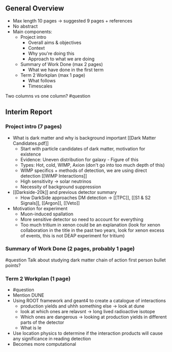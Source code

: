 ## General Overview
- Max length 10 pages → suggested 9 pages + references
- No abstract
- Main components:
	- Project intro
		- Overall aims & objectives
		- Context
		- Why you're doing this
		- Approach to what we are doing
	- Summary of Work Done (max 2 pages)
		- What we have done in the first term
	- Term 2 Workplan (max 1 page)
		- What follows
		- Timescales

Two columns vs one column? #question 
## Interim Report
### Project intro (7 pages)
- What is dark matter and why is background important [[Dark Matter Candidates.pdf]]
	- Start with particle candidates of dark matter, motivation for existence
	- Evidence: Uneven distribution for galaxy 
			- Figure of this
	- Types: Hot, cold, WIMP, Axion (don't go into too much depth of this)
	- WIMP specifics + methods of detection, we are using direct detection [[WIMP Interactions]]
	- High sensitivity → solar neutrinos
	- Necessity of background suppression
- [[Darkside-20k]] and previous detector summary
	- How DarkSide approaches DM detection → [[TPC]], [[S1 & S2 Signals]], [[Argon]], [[Veto]]
- Motivation for experiment
	- Muon-induced spallation
	- More sensitive detector so need to account for everything
	- Too much tritium in xenon could be an explanation (look for xenon collaboration in the title in the past two years, look for xenon excess of events, this is not DEAP experiment for tritium)

### Summary of Work Done (2 pages, probably 1 page)
#question 
Talk about studying dark matter
chain of action
first person
bullet points?

### Term 2 Workplan (1 page)
- #question 
- Mention DUNE
- Using ROOT framework and geant4 to create a catalogue of interactions
	- production yields and uhhh something else -> look at dune
	- look at which ones are relavsnt -> long lived radioactive isotope
	- Which ones are dangerous -> looking at production yields in different parts of the detector
	- What is le
- Use location physics to determine if the interaction products will cause any significance in reading detection
- Becomes more computational